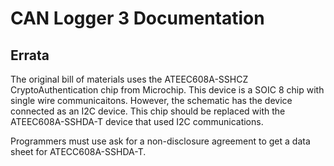 # CAN Logger 3 Documentation

## Errata
The original bill of materials uses the ATEEC608A-SSHCZ CryptoAuthentication chip from Microchip. This device is a SOIC 8 chip with single wire communicaitons. However, the schematic has the device connected as an I2C device. This chip should be replaced with the ATEEC608A-SSHDA-T device that used I2C communications.


Programmers must use ask for a non-disclosure agreement to get a data sheet for ATECC608A-SSHDA-T.


